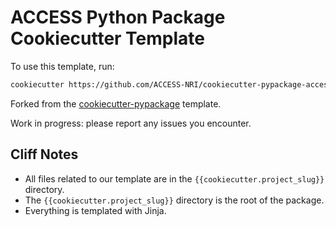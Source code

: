 # ACCESS Python Package Cookiecutter Template

To use this template, run:

```bash
cookiecutter https://github.com/ACCESS-NRI/cookiecutter-pypackage-access
```

Forked from the [cookiecutter-pypackage](https://github.com/audreyfeldroy/cookiecutter-pypackage/) template.


Work in progress: please report any issues you encounter.


## Cliff Notes

- All files related to our template are in the `{{cookiecutter.project_slug}}` directory.
- The `{{cookiecutter.project_slug}}` directory is the root of the package.
- Everything is templated with Jinja. 
